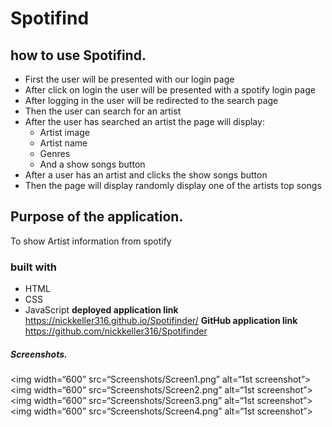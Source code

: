 # Spotifind
## how to use Spotifind.
- First the user will be presented with our login page
- After click on login the user will be presented with a spotify login page
- After logging in the user will be redirected to the search page
- Then the user can search for an artist
- After the user has searched an artist the page will display:
    - Artist image
    - Artist name
    - Genres
    - And a show songs button
- After a user has an artist and clicks the show songs button 
- Then the page will display randomly display one of the artists top songs
## Purpose of the application.
To show Artist information from spotify
### built with
- HTML
- CSS
- JavaScript
**deployed application link**
https://nickkeller316.github.io/Spotifinder/
**GitHub application link** 
https://github.com/nickkeller316/Spotifinder
##### Screenshots.
<img width=“600” src=“Screenshots/Screen1.png” alt=“1st screenshot”> <br>
<img width=“600” src=“Screenshots/Screen2.png” alt=“1st screenshot”> <br>
<img width=“600” src=“Screenshots/Screen3.png” alt=“1st screenshot”> <br>
<img width=“600” src=“Screenshots/Screen4.png” alt=“1st screenshot”> 
